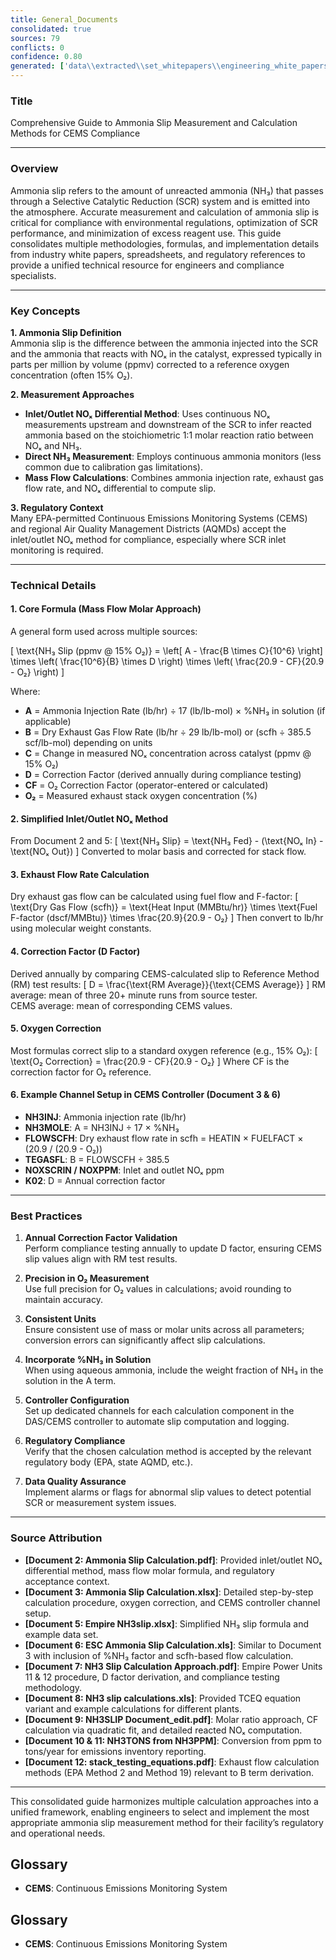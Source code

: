 ```yaml
---
title: General_Documents
consolidated: true
sources: 79
conflicts: 0
confidence: 0.80
generated: ['data\\extracted\\set_whitepapers\\engineering_white_papers_WhitePapers_Alarms_RetriggerRelayOutputAlarmdocx_90deeaa2.md', 'data\\extracted\\set_whitepapers\\engineering_white_papers_WhitePapers_AmmoniaSlip_AmmoniaSlipCalculationpdf_ee8268f6.md', 'data\\extracted\\set_whitepapers\\engineering_white_papers_WhitePapers_AmmoniaSlip_AmmoniaSlipCalculationxlsx_7514d17d.md', 'data\\extracted\\set_whitepapers\\engineering_white_papers_WhitePapers_AmmoniaSlip_Ammonia_Slipequationdocx_0bda66bb.md', 'data\\extracted\\set_whitepapers\\engineering_white_papers_WhitePapers_AmmoniaSlip_EmpireNH3slipxlsx_7399a0a4.md', 'data\\extracted\\set_whitepapers\\engineering_white_papers_WhitePapers_AmmoniaSlip_ESCAmmoniaSlipCalculationxls_cbc4be89.md', 'data\\extracted\\set_whitepapers\\engineering_white_papers_WhitePapers_AmmoniaSlip_NH3SlipCalculationApproachpdf_36d8572a.md', 'data\\extracted\\set_whitepapers\\engineering_white_papers_WhitePapers_AmmoniaSlip_NH3slipcalculationsxls_692ae2a3.md', 'data\\extracted\\set_whitepapers\\engineering_white_papers_WhitePapers_AmmoniaSlip_NH3SLIPDocument_editpdf_7b1ad1e0.md', 'data\\extracted\\set_whitepapers\\engineering_white_papers_WhitePapers_AmmoniaSlip_NH3TONSfromNH3PPM111210Rev1xlsx_ee61d34a.md', 'data\\extracted\\set_whitepapers\\engineering_white_papers_WhitePapers_AmmoniaSlip_NH3TONSfromNH3PPMxlsx_4a7890af.md', 'data\\extracted\\set_whitepapers\\engineering_white_papers_WhitePapers_AmmoniaSlip_stack_testing_equationspdf_fc2559c8.md', 'data\\extracted\\set_whitepapers\\engineering_white_papers_WhitePapers_Calculations_ConfigurePMDAILYAVGProcessNowTaskforRegulation6048Dafdocx_3992f4be.md', 'data\\extracted\\set_whitepapers\\engineering_white_papers_WhitePapers_Calculations_GHGCalculationComparisondocx_aa8c17c8.md', 'data\\extracted\\set_whitepapers\\engineering_white_papers_WhitePapers_Calculations_H2SO4_Calcspdf_46d0f226.md', 'data\\extracted\\set_whitepapers\\engineering_white_papers_WhitePapers_Calculations_OptimePrecision20050211JLBpdf_2c025a7f.md', 'data\\extracted\\set_whitepapers\\engineering_white_papers_WhitePapers_CalibrationCorrection_EngineeringStandard-CalibrationCorrection-Rev11-01-2021pdf_605a61ca.md', 'data\\extracted\\set_whitepapers\\engineering_white_papers_WhitePapers_ConsecutiveDaysCalDriftover2XPS_EquationsListdocx_52de72f2.md', 'data\\extracted\\set_whitepapers\\engineering_white_papers_WhitePapers_ControlCharts_EPA_Control_Chart_Methodology_for_DetectingUndepdf_8bb1c3ce.md', 'data\\extracted\\set_whitepapers\\engineering_white_papers_WhitePapers_ControlCharts_Lowman_CS4_CO2_Control_Chartxls_4cd21ddb.md', 'data\\extracted\\set_whitepapers\\engineering_white_papers_WhitePapers_EquationsListdocx_f4297b57.md', 'data\\extracted\\set_whitepapers\\engineering_white_papers_WhitePapers_FleetVision_FV311RNs_GR_06-2012pdf_4d653765.md', 'data\\extracted\\set_whitepapers\\engineering_white_papers_WhitePapers_FleetVision_FVOnlineHelpFVAgentandStackVisionConnectiondocx_42a8d9a6.md', 'data\\extracted\\set_whitepapers\\engineering_white_papers_WhitePapers_FleetVision_FV_InstallGuide_2012-05pdf_8fe8d86f.md', 'data\\extracted\\set_whitepapers\\engineering_white_papers_WhitePapers_FleetVision_FV_PrintedGuide_2012-06pdf_94e946c8.md', 'data\\extracted\\set_whitepapers\\engineering_white_papers_WhitePapers_ForceStackVisionUninstall_HowtoForceUninstallStackVisiondocx_a36d6b2f.md', 'data\\extracted\\set_whitepapers\\engineering_white_papers_WhitePapers_LoggerReconciliation_ProcessforEngineeringLoggerReconciliationsMay2019docx_9734c828.md', 'data\\extracted\\set_whitepapers\\engineering_white_papers_WhitePapers_Moisture_FlueGasMoistureLevelsDownstreamofaScrubberpdf_138f5869.md', 'data\\extracted\\set_whitepapers\\engineering_white_papers_WhitePapers_Moisture_MoistureCalculationsxlsx_b389940b.md', 'data\\extracted\\set_whitepapers\\engineering_white_papers_WhitePapers_Moisture_physical_properties_tablepdf_8a0ce796.md', 'data\\extracted\\set_whitepapers\\engineering_white_papers_WhitePapers_Moisture_RMBMoistureCalculationxls_107f6bfc.md', 'data\\extracted\\set_whitepapers\\engineering_white_papers_WhitePapers_Moisture_SaturationMoistureCalculationxlsx_374381ed.md', 'data\\extracted\\set_whitepapers\\engineering_white_papers_WhitePapers_Moisture_vaporPressurepdf_77ba1eb9.md', 'data\\extracted\\set_whitepapers\\engineering_white_papers_WhitePapers_Moisture_waterpercentcalcxlsx_63f0310c.md', 'data\\extracted\\set_whitepapers\\engineering_white_papers_WhitePapers_PADEPRev8_CEMOnlineGuidance20110621docx_7e566edb.md', 'data\\extracted\\set_whitepapers\\engineering_white_papers_WhitePapers_PADEPRev8_Certificationpdf_1d4f8477.md', 'data\\extracted\\set_whitepapers\\engineering_white_papers_WhitePapers_PADEPRev8_ExternalDOC-csmm_8_implementation___lesson_learned_standardspdf_2143f765.md', 'data\\extracted\\set_whitepapers\\engineering_white_papers_WhitePapers_PADEPRev8_Old_PADEPRegulationspdf_e68d1cbd.md', 'data\\extracted\\set_whitepapers\\engineering_white_papers_WhitePapers_PADEPRev8_Old_Title25Padeppdf_4c57d234.md', 'data\\extracted\\set_whitepapers\\engineering_white_papers_WhitePapers_PADEPRev8_PaDEPProcessGuidexlsx_e36a4dcc.md', 'data\\extracted\\set_whitepapers\\engineering_white_papers_WhitePapers_PADEPRev8_PADEPReportingNotesdocx_9a31f1eb.md', 'data\\extracted\\set_whitepapers\\engineering_white_papers_WhitePapers_PADEPRev8_PADEPSafePassageRoadMapxls_9835ccc5.md', 'data\\extracted\\set_whitepapers\\engineering_white_papers_WhitePapers_PADEPRev8_PADEPTermsandNotesdocx_cf04b587.md', 'data\\extracted\\set_whitepapers\\engineering_white_papers_WhitePapers_PADEPRev8_possiblePADEPQuestionsdocx_13dc1c29.md', 'data\\extracted\\set_whitepapers\\engineering_white_papers_WhitePapers_PADEPRev8_ProcessCodesforPaDEPEDRmaptoReasonCodesinStackVisionasdodocx_117b25f1.md', 'data\\extracted\\set_whitepapers\\engineering_white_papers_WhitePapers_PADEPRev8_SV_PADEPUserRef_Aug2013pdf_11a6d04c.md', 'data\\extracted\\set_whitepapers\\engineering_white_papers_WhitePapers_RatioEvaluation_RatioEvaluationxlsx_131ef366.md', 'data\\extracted\\set_whitepapers\\engineering_white_papers_WhitePapers_SampleTests_7-DayCalibrationErrorTestpdf_f17bcd7c.md', 'data\\extracted\\set_whitepapers\\engineering_white_papers_WhitePapers_SampleTests_AnalyzerRangeEvaluationpdf_d5155baa.md', 'data\\extracted\\set_whitepapers\\engineering_white_papers_WhitePapers_SampleTests_CertificationEventspdf_34e4c2dd.md', 'data\\extracted\\set_whitepapers\\engineering_white_papers_WhitePapers_SampleTests_CycleTimeTestpdf_9427eb03.md', 'data\\extracted\\set_whitepapers\\engineering_white_papers_WhitePapers_SampleTests_DiagnosticAnalyzerRangepdf_c93dddc1.md', 'data\\extracted\\set_whitepapers\\engineering_white_papers_WhitePapers_SampleTests_ECMPSTestHistorypdf_95059768.md', 'data\\extracted\\set_whitepapers\\engineering_white_papers_WhitePapers_SampleTests_Flow-To-Loadpdf_d3e20d7c.md', 'data\\extracted\\set_whitepapers\\engineering_white_papers_WhitePapers_SampleTests_FlowMonitorLeakCheckpdf_e0e74e0a.md', 'data\\extracted\\set_whitepapers\\engineering_white_papers_WhitePapers_SampleTests_FormulaVerificationpdf_8f8537d9.md', 'data\\extracted\\set_whitepapers\\engineering_white_papers_WhitePapers_SampleTests_LinearityTestpdf_6b436f01.md', 'data\\extracted\\set_whitepapers\\engineering_white_papers_WhitePapers_SampleTests_NoxCorrelationTestpdf_3979bce5.md', 'data\\extracted\\set_whitepapers\\engineering_white_papers_WhitePapers_SampleTests_OpacityTestpdf_9bf15219.md', 'data\\extracted\\set_whitepapers\\engineering_white_papers_WhitePapers_SampleTests_RATAFINALpdf_db852e94.md', 'data\\extracted\\set_whitepapers\\engineering_white_papers_WhitePapers_SampleTests_RATATestpdf_821ce977.md', 'data\\extracted\\set_whitepapers\\engineering_white_papers_WhitePapers_ServerMigration_HowtoForceUninstallStackVisiondocx_e554144b.md', 'data\\extracted\\set_whitepapers\\engineering_white_papers_WhitePapers_ServerMigration_Old_ServerMigrationCheckList20210825docx_a9f72d77.md', 'data\\extracted\\set_whitepapers\\engineering_white_papers_WhitePapers_ServerMigration_Old_ServerMigrationCheckList20210916docx_53715b6a.md', 'data\\extracted\\set_whitepapers\\engineering_white_papers_WhitePapers_ServerMigration_Old_ServerMigration_Kick-OffMeeting_Agendadocx_386f8f59.md', 'data\\extracted\\set_whitepapers\\engineering_white_papers_WhitePapers_ServerMigration_Old_ServerMigration_Kick-OffMeeting_DATEdocx_bb2a9824.md', 'data\\extracted\\set_whitepapers\\engineering_white_papers_WhitePapers_ServerMigration_OtherRelevantFiles-GetUpdatedVersionsfromSalesForceDuringMigrationtxt_5a741c20.md', 'data\\extracted\\set_whitepapers\\engineering_white_papers_WhitePapers_ServerMigration_ServerMigrationCheckList20230511docx_1e316e9d.md', 'data\\extracted\\set_whitepapers\\engineering_white_papers_WhitePapers_ServerMigration_ServerMigrationRunthroughVideotxt_c257f181.md', 'data\\extracted\\set_whitepapers\\engineering_white_papers_WhitePapers_ServerMigration_ServerMigration_Kick-OffMeeting_Agenda_20230524docx_b10485c3.md', 'data\\extracted\\set_whitepapers\\engineering_white_papers_WhitePapers_StackVision_CHKOOC60Validationdocx_a7cc510e.md', 'data\\extracted\\set_whitepapers\\engineering_white_papers_WhitePapers_StackVision_NewSUBNON75Taskpdf_476d022a.md', 'data\\extracted\\set_whitepapers\\engineering_white_papers_WhitePapers_XScript_XScriptWhitePaper02-12-2020docx_36661866.md', 'data\\extracted\\set_whitepapers\\engineering_white_papers_WhitePapers_XScript_XScriptWhitePaper02-12-2020pdf_2054a32d.md', 'data\\extracted\\set_whitepapers\\engineering_white_papers_WhitePapers_XScript_XScriptWhitePaper05-12-2022docx_f67231bc.md', 'data\\extracted\\set_whitepapers\\engineering_white_papers_WhitePapers_XScript_XScriptWhitePaper06-11-2019docx_bb42bba8.md', 'data\\extracted\\set_whitepapers\\engineering_white_papers_WhitePapers_XScript_XScriptWhitePaper06-11-2019pdf_04e1461e.md', 'data\\extracted\\set_whitepapers\\engineering_white_papers_WhitePapers_XScript_XScriptWhitePaper11-2-2023docx_340ffb01.md', 'data\\extracted\\set_whitepapers\\engineering_white_papers_WhitePapers_XScript_XScriptWhitePaper11-27-18docx_71bd2b56.md']  # This would be a timestamp
---
```


### Title
Comprehensive Guide to Ammonia Slip Measurement and Calculation Methods for CEMS Compliance

---

### Overview
Ammonia slip refers to the amount of unreacted ammonia (NH₃) that passes through a Selective Catalytic Reduction (SCR) system and is emitted into the atmosphere. Accurate measurement and calculation of ammonia slip is critical for compliance with environmental regulations, optimization of SCR performance, and minimization of excess reagent use. This guide consolidates multiple methodologies, formulas, and implementation details from industry white papers, spreadsheets, and regulatory references to provide a unified technical resource for engineers and compliance specialists.

---

### Key Concepts

**1. Ammonia Slip Definition**  
Ammonia slip is the difference between the ammonia injected into the SCR and the ammonia that reacts with NOₓ in the catalyst, expressed typically in parts per million by volume (ppmv) corrected to a reference oxygen concentration (often 15% O₂).

**2. Measurement Approaches**  
- **Inlet/Outlet NOₓ Differential Method**: Uses continuous NOₓ measurements upstream and downstream of the SCR to infer reacted ammonia based on the stoichiometric 1:1 molar reaction ratio between NOₓ and NH₃.
- **Direct NH₃ Measurement**: Employs continuous ammonia monitors (less common due to calibration gas limitations).
- **Mass Flow Calculations**: Combines ammonia injection rate, exhaust gas flow rate, and NOₓ differential to compute slip.

**3. Regulatory Context**  
Many EPA-permitted Continuous Emissions Monitoring Systems (CEMS) and regional Air Quality Management Districts (AQMDs) accept the inlet/outlet NOₓ method for compliance, especially where SCR inlet monitoring is required.

---

### Technical Details

#### 1. Core Formula (Mass Flow Molar Approach)
A general form used across multiple sources:

\[
\text{NH₃ Slip (ppmv @ 15% O₂)} = \left[ A - \frac{B \times C}{10^6} \right] \times \left( \frac{10^6}{B} \times D \right) \times \left( \frac{20.9 - CF}{20.9 - O₂} \right)
\]

Where:
- **A** = Ammonia Injection Rate (lb/hr) ÷ 17 (lb/lb-mol) × %NH₃ in solution (if applicable)  
- **B** = Dry Exhaust Gas Flow Rate (lb/hr ÷ 29 lb/lb-mol) or (scfh ÷ 385.5 scf/lb-mol) depending on units  
- **C** = Change in measured NOₓ concentration across catalyst (ppmv @ 15% O₂)  
- **D** = Correction Factor (derived annually during compliance testing)  
- **CF** = O₂ Correction Factor (operator-entered or calculated)  
- **O₂** = Measured exhaust stack oxygen concentration (%)

#### 2. Simplified Inlet/Outlet NOₓ Method
From Document 2 and 5:
\[
\text{NH₃ Slip} = \text{NH₃ Fed} - (\text{NOₓ In} - \text{NOₓ Out})
\]
Converted to molar basis and corrected for stack flow.

#### 3. Exhaust Flow Rate Calculation
Dry exhaust gas flow can be calculated using fuel flow and F-factor:
\[
\text{Dry Gas Flow (scfh)} = \text{Heat Input (MMBtu/hr)} \times \text{Fuel F-factor (dscf/MMBtu)} \times \frac{20.9}{20.9 - O₂}
\]
Then convert to lb/hr using molecular weight constants.

#### 4. Correction Factor (D Factor)
Derived annually by comparing CEMS-calculated slip to Reference Method (RM) test results:
\[
D = \frac{\text{RM Average}}{\text{CEMS Average}}
\]
RM average: mean of three 20+ minute runs from source tester.  
CEMS average: mean of corresponding CEMS values.

#### 5. Oxygen Correction
Most formulas correct slip to a standard oxygen reference (e.g., 15% O₂):
\[
\text{O₂ Correction} = \frac{20.9 - CF}{20.9 - O₂}
\]
Where CF is the correction factor for O₂ reference.

#### 6. Example Channel Setup in CEMS Controller (Document 3 & 6)
- **NH3INJ**: Ammonia injection rate (lb/hr)  
- **NH3MOLE**: A = NH3INJ ÷ 17 × %NH₃  
- **FLOWSCFH**: Dry exhaust flow rate in scfh = HEATIN × FUELFACT × (20.9 / (20.9 - O₂))  
- **TEGASFL**: B = FLOWSCFH ÷ 385.5  
- **NOXSCRIN / NOXPPM**: Inlet and outlet NOₓ ppm  
- **K02**: D = Annual correction factor

---

### Best Practices

1. **Annual Correction Factor Validation**  
Perform compliance testing annually to update D factor, ensuring CEMS slip values align with RM test results.

2. **Precision in O₂ Measurement**  
Use full precision for O₂ values in calculations; avoid rounding to maintain accuracy.

3. **Consistent Units**  
Ensure consistent use of mass or molar units across all parameters; conversion errors can significantly affect slip calculations.

4. **Incorporate %NH₃ in Solution**  
When using aqueous ammonia, include the weight fraction of NH₃ in the solution in the A term.

5. **Controller Configuration**  
Set up dedicated channels for each calculation component in the DAS/CEMS controller to automate slip computation and logging.

6. **Regulatory Compliance**  
Verify that the chosen calculation method is accepted by the relevant regulatory body (EPA, state AQMD, etc.).

7. **Data Quality Assurance**  
Implement alarms or flags for abnormal slip values to detect potential SCR or measurement system issues.

---

### Source Attribution

- **[Document 2: Ammonia Slip Calculation.pdf]**: Provided inlet/outlet NOₓ differential method, mass flow molar formula, and regulatory acceptance context.
- **[Document 3: Ammonia Slip Calculation.xlsx]**: Detailed step-by-step calculation procedure, oxygen correction, and CEMS controller channel setup.
- **[Document 5: Empire NH3slip.xlsx]**: Simplified NH₃ slip formula and example data set.
- **[Document 6: ESC Ammonia Slip Calculation.xls]**: Similar to Document 3 with inclusion of %NH₃ factor and scfh-based flow calculation.
- **[Document 7: NH3 Slip Calculation Approach.pdf]**: Empire Power Units 11 & 12 procedure, D factor derivation, and compliance testing methodology.
- **[Document 8: NH3 slip calculations.xls]**: Provided TCEQ equation variant and example calculations for different plants.
- **[Document 9: NH3SLIP Document_edit.pdf]**: Molar ratio approach, CF calculation via quadratic fit, and detailed reacted NOₓ computation.
- **[Document 10 & 11: NH3TONS from NH3PPM]**: Conversion from ppm to tons/year for emissions inventory reporting.
- **[Document 12: stack_testing_equations.pdf]**: Exhaust flow calculation methods (EPA Method 2 and Method 19) relevant to B term derivation.

---

This consolidated guide harmonizes multiple calculation approaches into a unified framework, enabling engineers to select and implement the most appropriate ammonia slip measurement method for their facility’s regulatory and operational needs.

## Glossary

- **CEMS**: Continuous Emissions Monitoring System


## Glossary

- **CEMS**: Continuous Emissions Monitoring System
